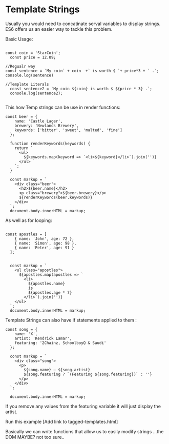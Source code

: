 # Template Strings

Usually you would need to concatinate serval variables to display strings. ES6 offers us an easier way to tackle this problem.

Basic Usage:

```

const coin = 'StarCoin';
  const price = 12.09;

//Regualr way
const sentence = `My coin` + coin  +` is worth $ `+ price*3 + ` .`;
console.log(sentence)

//Template Literals
  const sentence2 = `My coin ${coin} is worth $ ${price * 3} .`;
  console.log(sentence2);


```

This how Temp strings can be use in render functions:

```
const beer = {
    name: 'Castle Lager',
    brewery: 'Newlands Brewery',
    keywords: ['bitter', 'sweet', 'malted', 'fine']
  };

  function renderKeywords(keywords) {
    return `
      <ul>
        ${keywords.map(keyword => `<li>${keyword}</li>`).join('')}
      </ul>
    `;
  }

  const markup = `
    <div class="beer">
      <h2>${beer.name}</h2>
      <p class="brewery">${beer.brewery}</p>
      ${renderKeywords(beer.keywords)}
    </div>
  `;
  document.body.innerHTML = markup;

```

As well as for looping:

```

const apostles = [
    { name: 'John', age: 72 },
    { name: 'Simon', age: 98 },
    { name: 'Peter', age: 91 }
  ];


  const markup = `
    <ul class="apostles">
      ${apostles.map(apostles => `
        <li>
          ${apostles.name}
          is
          ${apostles.age * 7}
        </li>`).join('')}
    </ul>
  `;
  document.body.innerHTML = markup;

```
Template Strings can also have if statements applied to them :

```
const song = {
    name: 'X',
    artist: 'Kendrick Lamar',
    featuring: '2Chainz, SchoolboyQ & Saudi'
  };

  const markup = `
    <div class="song">
      <p>
        ${song.name} — ${song.artist}
        ${song.featuring ? `(Featuring ${song.featuring})` : ''}
      </p>
    </div>
  `;

  document.body.innerHTML = markup;

  ```

  If you remove any values from the featuring variable it will just display the artist.

  Run this example [Add link to tagged-templates.html]

  Basically we can write functions that allow us to easily modify strings ...the DOM MAYBE? not too sure..

